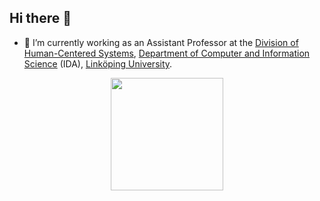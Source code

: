 ## Hi there 👋

- 🔭 I’m currently working as an Assistant Professor at the [Division of Human-Centered Systems](https://liu.se/en/organisation/liu/ida/hcs), [Department of Computer and Information Science](https://liu.se/en/organisation/liu/ida) (IDA), [Linköping University](https://liu.se).

<div align="center">

    
<a href="https://github.com/anuraghazra/convoychat">
  <img height=180 align="center" src="https://github-readme-stats.vercel.app/api/top-langs?username=huanyu-li&layout=compact&langs_count=8&card_width=320&theme=dark" />
</a>
</div>

<!--
<a href="https://github.com/anuraghazra/github-readme-stats">
  <img height=180 align="center" src="https://github-readme-stats.vercel.app/api?username=huanyu-li&theme=dark" />
</a>

**huanyu-li/huanyu-li** is a ✨ _special_ ✨ repository because its `README.md` (this file) appears on your GitHub profile.

- 🌱 I’m currently learning ...
- 👯 I’m looking to collaborate on ...
- 🤔 I’m looking for help with ...
- 💬 Ask me about ...
- 📫 How to reach me: ...
- 😄 Pronouns: ...
- ⚡ Fun fact: ...
-->
